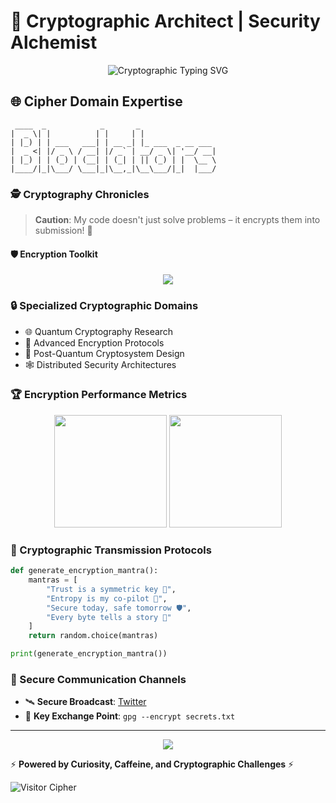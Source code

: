 # 🔐 Cryptographic Architect | Security Alchemist 

<div align="center">
  <img src="https://readme-typing-svg.demolab.com?font=Fira+Code&pause=1000&color=00F700&center=true&width=700&lines=Decrypting+the+Impossible+%7C+Encrypting+the+Unimaginable+🔒;Where+Algorithms+Meet+Artistry+%7C+Security+is+an+Equation+✨;Breaking+Barriers%2C+Not+Encryptions+🚀" alt="Cryptographic Typing SVG" />
</div>

## 🌐 Cipher Domain Expertise

```ascii
 ____  _            _       _                      
|  _ \| |          | |     | |                     
| |_) | | ___   ___| | __ _| |_ ___  _ __ ___ 
|  _ <| |/ _ \ / __| |/ _` | __/ _ \| '__/ __|
| |_) | | (_) | (__| | (_| | || (_) | |  \__ \
|____/|_|\___/ \___|_|\__,_|\__\___/|_|  |___/
```

### 🕵️ Cryptography Chronicles

> **Caution**: My code doesn't just solve problems – it encrypts them into submission! 🔐

#### 🛡️ Encryption Toolkit

<div align="center">
  <img src="https://skillicons.dev/icons?i=python,rust,cpp,linux,docker,c,ruby,c-sharp" />
</div>

### 🔒 Specialized Cryptographic Domains

- 🌐 Quantum Cryptography Research
- 🔑 Advanced Encryption Protocols
- 🔬 Post-Quantum Cryptosystem Design
- 🕸️ Distributed Security Architectures

### 🏆 Encryption Performance Metrics

<div align="center">
  <img height="180em" src="https://github-readme-stats.vercel.app/api?username=crypt0-wizard&show_icons=true&theme=dark&include_all_commits=true&count_private=true"/>
  <img height="180em" src="https://github-readme-stats.vercel.app/api/top-langs/?username=crypt0-wizard&layout=compact&langs_count=7&theme=dark"/>
</div>

### 🔮 Cryptographic Transmission Protocols

```python
def generate_encryption_mantra():
    mantras = [
        "Trust is a symmetric key 🔑",
        "Entropy is my co-pilot 🚀",
        "Secure today, safe tomorrow 🛡️",
        "Every byte tells a story 📖"
    ]
    return random.choice(mantras)

print(generate_encryption_mantra())
```

### 🌈 Secure Communication Channels

- 🛰️ **Secure Broadcast**: [Twitter](https://twitter.com/yourusername)
- 📧 **Key Exchange Point**: `gpg --encrypt secrets.txt`

---

<div align="center">
  <img src="https://quotes-github-readme.vercel.app/api?type=horizontal&theme=dark" />
</div>

⚡ **Powered by Curiosity, Caffeine, and Cryptographic Challenges** ⚡

![Visitor Cipher](https://visitor-badge.laobi.icu/badge?page_id=crypt0-wizard.crypt0-wizard)
